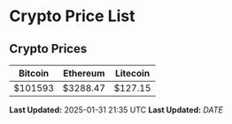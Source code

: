 # Crypto Price List

## Crypto Prices
| Bitcoin | Ethereum | Litecoin |
| ------- | -------- | -------- |
| $101593 | $3288.47 | $127.15 |
**Last Updated:** 2025-01-31 21:35 UTC
**Last Updated:** $DATE$
